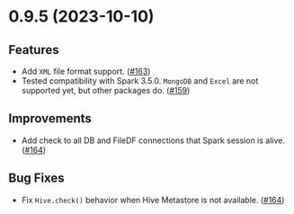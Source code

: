 # 0.9.5 (2023-10-10)

## Features

- Add `XML` file format support. ([#163](https://github.com/MobileTeleSystems/onetl/pull/163))
- Tested compatibility with Spark 3.5.0. `MongoDB` and `Excel` are not supported yet, but other packages do. ([#159](https://github.com/MobileTeleSystems/onetl/pull/159))

## Improvements

- Add check to all DB and FileDF connections that Spark session is alive. ([#164](https://github.com/MobileTeleSystems/onetl/pull/164))

## Bug Fixes

- Fix `Hive.check()` behavior when Hive Metastore is not available. ([#164](https://github.com/MobileTeleSystems/onetl/pull/164))
